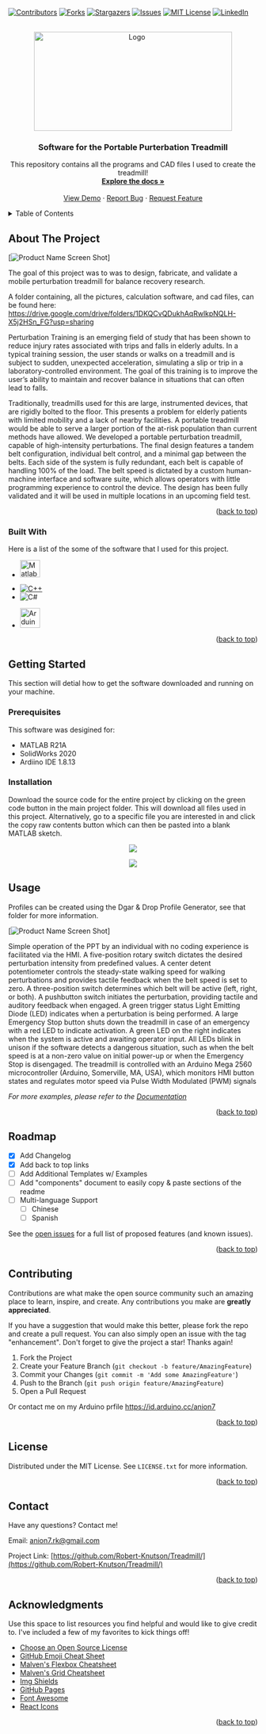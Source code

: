 <!-- Improved compatibility of back to top link: See: https://github.com/othneildrew/Best-README-Template/pull/73 -->
<a name="readme-top"></a>
<!--
*** Thanks for checking out the Best-README-Template. If you have a suggestion
*** that would make this better, please fork the repo and create a pull request
*** or simply open an issue with the tag "enhancement".
*** Don't forget to give the project a star!
*** Thanks again! Now go create something AMAZING! :D
-->



<!-- PROJECT SHIELDS -->
<!--
*** I'm using markdown "reference style" links for readability.
*** Reference links are enclosed in brackets [ ] instead of parentheses ( ).
*** See the bottom of this document for the declaration of the reference variables
*** for contributors-url, forks-url, etc. This is an optional, concise syntax you may use.
*** https://www.markdownguide.org/basic-syntax/#reference-style-links
-->
[![Contributors][contributors-shield]][contributors-url]
[![Forks][forks-shield]][forks-url]
[![Stargazers][stars-shield]][stars-url]
[![Issues][issues-shield]][issues-url]
[![MIT License][license-shield]][license-url]
[![LinkedIn][linkedin-shield]][linkedin-url]



<!-- PROJECT LOGO -->
<br />
<div align="center">
  <a href="https://github.com/Robert-Knutson/Treadmill">
    <img src="images/logo.png" alt="Logo" width="400" height="200">
  </a>

  <h3 align="center">Software for the Portable Purterbation Treadmill</h3>

  <p align="center">
    This repository contains all the programs and CAD files I used to create the treadmill!
    <br />
    <a href="https://github.com/Robert-Knutson/Treadmill"><strong>Explore the docs »</strong></a>
    <br />
    <br />
    <a href="https://github.com/Robert-Knutson/Treadmill">View Demo</a>
    ·
    <a href="https://github.com/Robert-Knutson/Treadmill">Report Bug</a>
    ·
    <a href="https://github.com/Robert-Knutson/Treadmill">Request Feature</a>
  </p>
</div>



<!-- TABLE OF CONTENTS -->
<details>
  <summary>Table of Contents</summary>
  <ol>
    <li>
      <a href="#about-the-project">About The Project</a>
      <ul>
        <li><a href="#built-with">Built With</a></li>
      </ul>
    </li>
    <li>
      <a href="#getting-started">Getting Started</a>
      <ul>
        <li><a href="#prerequisites">Prerequisites</a></li>
        <li><a href="#installation">Installation</a></li>
      </ul>
    </li>
    <li><a href="#usage">Usage</a></li>
    <li><a href="#roadmap">Roadmap</a></li>
    <li><a href="#contributing">Contributing</a></li>
    <li><a href="#license">License</a></li>
    <li><a href="#contact">Contact</a></li>
    <li><a href="#acknowledgments">Acknowledgments</a></li>
  </ol>
</details>



<!-- ABOUT THE PROJECT -->
## About The Project

[![Product Name Screen Shot][product-screenshot]]

The goal of this project was to was to design, fabricate, and validate a mobile perturbation treadmill for balance recovery research.

A folder containing, all the pictures, calculation software, and cad files, can be found here:
https://drive.google.com/drive/folders/1DKQCvQDukhAqRwlkpNQLH-X5j2HSn_FG?usp=sharing

Perturbation Training is an emerging field of study that has been shown to reduce injury rates associated with trips and falls in elderly adults.  In a typical training session, the user stands or walks on a treadmill and is subject to sudden, unexpected acceleration, simulating a slip or trip in a laboratory-controlled environment.  The goal of this training is to improve the user’s ability to maintain and recover balance in situations that can often lead to falls.

  Traditionally, treadmills used for this are large, instrumented devices, that are rigidly bolted to the floor.  This presents a problem for elderly patients with limited mobility and a lack of nearby facilities.  A portable treadmill would be able to serve a larger portion of the at-risk population than current methods have allowed.  We developed a portable perturbation treadmill, capable of high-intensity perturbations.  The final design features a tandem belt configuration, individual belt control, and a minimal gap between the belts.  Each side of the system is fully redundant, each belt is capable of handling 100% of the load.  The belt speed is dictated by a custom human-machine interface and software suite, which allows operators with little programming experience to control the device.  The design has been fully validated and it will be used in multiple locations in an upcoming field test. 


<p align="right">(<a href="#readme-top">back to top</a>)</p>



### Built With

Here is a list of the some of the software that I used for this project.

* <p><a href="https://www.mathworks.com/products/matlab.html"><img src="https://upload.wikimedia.org/wikipedia/commons/2/21/Matlab_Logo.png" alt="Matlab Logo.png" width="40" height="35"></a><br>
* [![C++][Cpp-shield]][Cpp-url]
* ![C#](https://img.shields.io/badge/c%23-%23239120.svg?style=for-the-badge&logo=c-sharp&logoColor=white)
* <p><a href="https://www.arduino.cc/"><img src="https://cdn.shopify.com/s/files/1/0438/4735/2471/files/Arduino_RGB_Pantone_9a224c8c-5d1d-4e5a-8e26-db3aec5ea7db.png?v=1637755799" alt="Arduino Lofo.png" width="40" height="40"></a><br>

<p align="right">(<a href="#readme-top">back to top</a>)</p>



<!-- GETTING STARTED -->
## Getting Started

This section will detial how to get the software downloaded and running on your machine.

### Prerequisites

This software was desigined for:
* MATLAB R21A
* SolidWorks 2020
* Ardiino IDE 1.8.13

### Installation

Download the source code for the entire project by clicking on the green code button in the main project folder.  This will download all files used in this project.
Alternatively, go to a specific file you are interested in and click the copy raw contents button which can then be pasted into a blank MATLAB sketch.

<p align="center">
  <kbd>
    <img src="https://github.com/Robert-Knutson/Treadmill/blob/main/Drag%20%26%20Drop%20Profile%20Generator/Images/media/image1.png?raw=true" />
  </kbd>
</p>

<p align="center">
  <kbd>
    <img src="https://github.com/Robert-Knutson/Treadmill/blob/main/Drag%20%26%20Drop%20Profile%20Generator/Images/media/image2.png?raw=true" />
  </kbd>
</p>



<!-- USAGE EXAMPLES -->
## Usage

Profiles can be created using the Dgar & Drop Profile Generator, see that folder for more information. 

[![Product Name Screen Shot][hmi-picture]]

Simple operation of the PPT by an individual with no coding experience is facilitated via the HMI. A five-position rotary switch dictates the desired perturbation intensity from predefined values. A center detent potentiometer controls the steady-state walking speed for walking perturbations and provides tactile feedback when the belt speed is set to zero. A three-position switch determines which belt will be active (left, right, or both). A pushbutton switch initiates the perturbation, providing tactile and auditory feedback when engaged. A green trigger status Light Emitting Diode (LED) indicates when a perturbation is being performed. A large Emergency Stop button shuts down the treadmill in case of an emergency with a red LED to indicate activation. A green LED on the right indicates when the system is active and awaiting operator input. All LEDs blink in unison if the software detects a dangerous situation, such as when the belt speed is at a non-zero value on initial power-up or when the Emergency Stop is disengaged. The treadmill is controlled with an Arduino Mega 2560 microcontroller (Arduino, Somerville, MA, USA), which monitors HMI button states and regulates motor speed via Pulse Width Modulated (PWM) signals


_For more examples, please refer to the [Documentation](https://example.com)_

<p align="right">(<a href="#readme-top">back to top</a>)</p>



<!-- ROADMAP -->
## Roadmap

- [x] Add Changelog
- [x] Add back to top links
- [ ] Add Additional Templates w/ Examples
- [ ] Add "components" document to easily copy & paste sections of the readme
- [ ] Multi-language Support
    - [ ] Chinese
    - [ ] Spanish

See the [open issues](https://github.com/othneildrew/Best-README-Template/issues) for a full list of proposed features (and known issues).

<p align="right">(<a href="#readme-top">back to top</a>)</p>



<!-- CONTRIBUTING -->
## Contributing

Contributions are what make the open source community such an amazing place to learn, inspire, and create. Any contributions you make are **greatly appreciated**.

If you have a suggestion that would make this better, please fork the repo and create a pull request. You can also simply open an issue with the tag "enhancement".
Don't forget to give the project a star! Thanks again!

1. Fork the Project
2. Create your Feature Branch (`git checkout -b feature/AmazingFeature`)
3. Commit your Changes (`git commit -m 'Add some AmazingFeature'`)
4. Push to the Branch (`git push origin feature/AmazingFeature`)
5. Open a Pull Request

Or contact me on my Arduino prfile https://id.arduino.cc/anion7

<p align="right">(<a href="#readme-top">back to top</a>)</p>



<!-- LICENSE -->
## License

Distributed under the MIT License. See `LICENSE.txt` for more information.

<p align="right">(<a href="#readme-top">back to top</a>)</p>



<!-- CONTACT -->
## Contact

Have any questions?  Contact me!

Email: anion7.rk@gmail.com 

Project Link: [https://github.com/Robert-Knutson/Treadmill/](https://github.com/Robert-Knutson/Treadmill/)

<p align="right">(<a href="#readme-top">back to top</a>)</p>



<!-- ACKNOWLEDGMENTS -->
## Acknowledgments

Use this space to list resources you find helpful and would like to give credit to. I've included a few of my favorites to kick things off!

* [Choose an Open Source License](https://choosealicense.com)
* [GitHub Emoji Cheat Sheet](https://www.webpagefx.com/tools/emoji-cheat-sheet)
* [Malven's Flexbox Cheatsheet](https://flexbox.malven.co/)
* [Malven's Grid Cheatsheet](https://grid.malven.co/)
* [Img Shields](https://shields.io)
* [GitHub Pages](https://pages.github.com)
* [Font Awesome](https://fontawesome.com)
* [React Icons](https://react-icons.github.io/react-icons/search)

<p align="right">(<a href="#readme-top">back to top</a>)</p>



<!-- MARKDOWN LINKS & IMAGES -->
<!-- https://www.markdownguide.org/basic-syntax/#reference-style-links -->
[contributors-shield]: https://img.shields.io/github/contributors/Robert-Knutson/Treadmill.svg?style=for-the-badge
[contributors-url]: https://github.com/Robert-Knutson/Treadmill/graphs/contributors
[forks-shield]: https://img.shields.io/github/forks/Robert-Knutson/Treadmill.svg?style=for-the-badge
[forks-url]: https://github.com/Robert-Knutson/Treadmill/network/members
[stars-shield]: https://img.shields.io/github/stars/Robert-Knutson/Treadmill.svg?style=for-the-badge
[stars-url]: https://github.com/Robert-Knutson/Treadmill/stargazers
[issues-shield]: https://img.shields.io/github/issues/Robert-Knutson/Treadmill.svg?style=for-the-badge
[issues-url]: https://github.com/Robert-Knutson/Treadmill/issues
[license-shield]: https://img.shields.io/github/license/Robert-Knutson/Treadmill.svg?style=for-the-badge
[license-url]: https://github.com/Robert-Knutson/Treadmill/blob/main/LICENSE.txt
[linkedin-shield]: https://img.shields.io/badge/-LinkedIn-black.svg?style=for-the-badge&logo=linkedin&colorB=555
[linkedin-url]: https://linkedin.com/in/robert-knutson-13254a112/
[product-screenshot]: https://github.com/Robert-Knutson/Treadmill/blob/main/Images/TreadmilPicture.jpg
[hmi-picture]: https://github.com/Robert-Knutson/Treadmill/blob/main/Images/Treadmill%20HMI.jpg







[Cpp-shield]: https://img.shields.io/badge/C++-Solutions-blue.svg?style=flat&logo=c%2B%2B
[Cpp-url]: https://vuejs.org/
[Angular.io]: https://img.shields.io/badge/Angular-DD0031?style=for-the-badge&logo=angular&logoColor=white
[Angular-url]: https://angular.io/
[Svelte.dev]: https://img.shields.io/badge/Svelte-4A4A55?style=for-the-badge&logo=svelte&logoColor=FF3E00
[Svelte-url]: https://svelte.dev/
[Laravel.com]: https://img.shields.io/badge/Laravel-FF2D20?style=for-the-badge&logo=laravel&logoColor=white
[Laravel-url]: https://laravel.com
[Bootstrap.com]: https://img.shields.io/badge/Bootstrap-563D7C?style=for-the-badge&logo=bootstrap&logoColor=white
[Bootstrap-url]: https://getbootstrap.com
[JQuery.com]: https://img.shields.io/badge/jQuery-0769AD?style=for-the-badge&logo=jquery&logoColor=white
[JQuery-url]: https://jquery.com 
